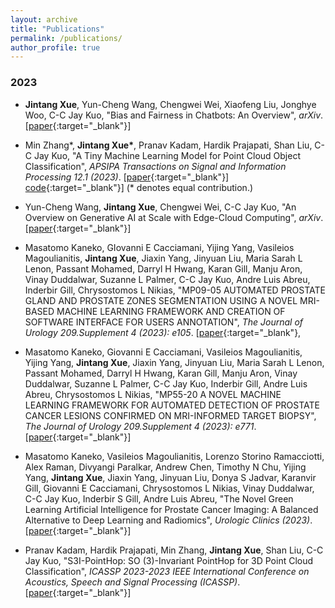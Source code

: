 ```yaml
---
layout: archive
title: "Publications"
permalink: /publications/
author_profile: true
---
```


### 2023
* __Jintang Xue__, Yun-Cheng Wang, Chengwei Wei, Xiaofeng Liu, Jonghye Woo, C-C Jay Kuo,
"Bias and Fairness in Chatbots: An Overview",
_arXiv_.
[[paper](https://arxiv.org/abs/2309.08836){:target="_blank"}]

* Min Zhang*, __Jintang Xue*__, Pranav Kadam, Hardik Prajapati, Shan Liu, C-C Jay Kuo,
"A Tiny Machine Learning Model for Point Cloud Object Classification",
_APSIPA Transactions on Signal and Information Processing 12.1 (2023)_.
[[paper](../files/Green-pointhop.pdf){:target="_blank"}]
[code](https://github.com/jintangxue/Green-PointHop){:target="_blank"}]
(* denotes equal contribution.)

* Yun-Cheng Wang, __Jintang Xue__, Chengwei Wei, C-C Jay Kuo,
"An Overview on Generative AI at Scale with Edge-Cloud Computing",
_arXiv_.
[[paper](https://arxiv.org/abs/2306.17170){:target="_blank"}]

* Masatomo Kaneko, GIovanni E Cacciamani, Yijing Yang, Vasileios Magoulianitis, __Jintang Xue__, Jiaxin Yang, Jinyuan Liu, Maria Sarah L Lenon, Passant Mohamed, Darryl H Hwang, Karan Gill, Manju Aron, Vinay Duddalwar, Suzanne L Palmer, C-C Jay Kuo, Andre Luis Abreu, Inderbir Gill, Chrysostomos L Nikias,
"MP09-05 AUTOMATED PROSTATE GLAND AND PROSTATE ZONES SEGMENTATION USING A NOVEL MRI-BASED MACHINE LEARNING FRAMEWORK AND CREATION OF SOFTWARE INTERFACE FOR USERS ANNOTATION",
_The Journal of Urology 209.Supplement 4 (2023): e105_.
[[paper](https://www.auajournals.org/doi/abs/10.1097/JU.0000000000003224.05){:target="_blank"},

* Masatomo Kaneko, Giovanni E Cacciamani, Vasileios Magoulianitis, Yijing Yang, __Jintang Xue__, Jiaxin Yang, Jinyuan Liu, Maria Sarah L Lenon, Passant Mohamed, Darryl H Hwang, Karan Gill, Manju Aron, Vinay Duddalwar, Suzanne L Palmer, C-C Jay Kuo, Inderbir Gill, Andre Luis Abreu, Chrysostomos L Nikias,
"MP55-20 A NOVEL MACHINE LEARNING FRAMEWORK FOR AUTOMATED DETECTION OF PROSTATE CANCER LESIONS CONFIRMED ON MRI-INFORMED TARGET BIOPSY",
_The Journal of Urology 209.Supplement 4 (2023): e771_.
[[paper](https://www.auajournals.org/doi/abs/10.1097/JU.0000000000003308.20){:target="_blank"}]

* Masatomo Kaneko, Vasileios Magoulianitis, Lorenzo Storino Ramacciotti, Alex Raman, Divyangi Paralkar, Andrew Chen, Timothy N Chu, Yijing Yang, __Jintang Xue__, Jiaxin Yang, Jinyuan Liu, Donya S Jadvar, Karanvir Gill, Giovanni E Cacciamani, Chrysostomos L Nikias, Vinay Duddalwar, C-C Jay Kuo, Inderbir S Gill, Andre Luis Abreu,
"The Novel Green Learning Artificial Intelligence for Prostate Cancer Imaging: A Balanced Alternative to Deep Learning and Radiomics",
_Urologic Clinics (2023)_.
[[paper](https://www.urologic.theclinics.com/article/S0094-0143(23)00074-5/fulltext){:target="_blank"}]

* Pranav Kadam, Hardik Prajapati, Min Zhang, __Jintang Xue__, Shan Liu, C-C Jay Kuo,
"S3I-PointHop: SO (3)-Invariant PointHop for 3D Point Cloud Classification",
_ICASSP 2023-2023 IEEE International Conference on Acoustics, Speech and Signal Processing (ICASSP)_.
[[paper](https://ieeexplore.ieee.org/abstract/document/10095473){:target="_blank"}]
